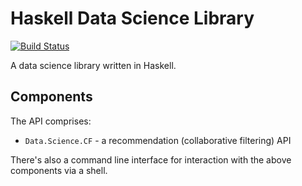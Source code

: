# Haskell Data Science Library

[![Build Status](https://travis-ci.org/atc-/haskell-dsci.svg?branch=master)](https://travis-ci.org/atc-/haskell-dsci)

A data science library written in Haskell.

## Components

The API comprises:

  * `Data.Science.CF` - a recommendation (collaborative filtering) API

There's also a command line interface for interaction with the above components via a shell.
